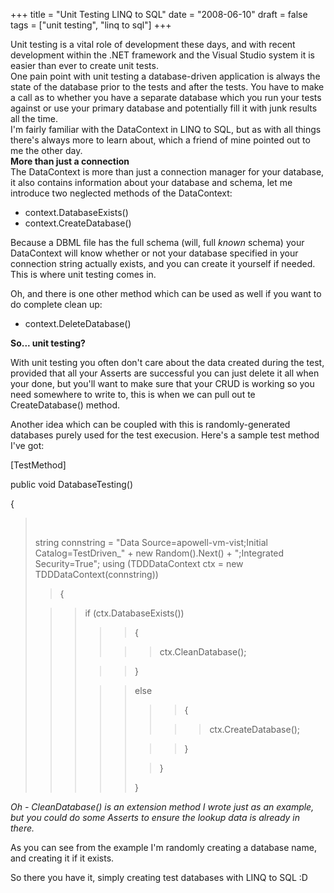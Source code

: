 +++
title = "Unit Testing LINQ to SQL"
date = "2008-06-10"
draft = false
tags = ["unit testing", "linq to sql"]
+++

<div>
Unit testing is a vital role of development these days, and with recent development within the .NET framework and the Visual Studio system it is easier than ever to create unit tests. 
</div>
<div>
</div>
<div>
One pain point with unit testing a database-driven application is always the state of the database prior to the tests and after the tests. You have to make a call as to whether you have a separate database which you run your tests against or use your primary database and potentially fill it with junk results all the time. 
</div>
<div>
</div>
<div>
I'm fairly familiar with the DataContext in LINQ to SQL, but as with all things there's always more to learn about, which a friend of mine pointed out to me the other day. 
</div>
<div>
</div>
<div>
</div>
<div>
<strong>More than just a connection</strong> 
</div>
<div>
The DataContext is more than just a connection manager for your database, it also contains information about your database and schema, let me introduce two neglected methods of the DataContext: 
</div>
<div>
</div>
<ul>
	<li>context.DatabaseExists() </li>
	<li>context.CreateDatabase()</li>
</ul>
<p>
Because a DBML file has the full schema (will, full <em>known</em> schema) your DataContext will know whether or not your database specified in your connection string actually exists, and you can create it yourself if needed. <br>
This is where unit testing comes in. 
</p>
<p>
Oh, and there is one other method which can be used as well if you want to do complete clean up: 
</p>
<ul>
	<li>context.DeleteDatabase()</li>
</ul>
<p>
<strong>So... unit testing?</strong> 
</p>
<p>
With unit testing you often don't care about the data created during the test, provided that all your Asserts are successful you can just delete it all when your done, but you'll want to make sure that your CRUD is working so you need somewhere to write to, this is when we can pull out te CreateDatabase() method. 
</p>
Another idea which can be coupled with this is randomly-generated databases purely used for the test execusion. Here's a sample test method I've got: 
<p>
[TestMethod] 
</p>
public void DatabaseTesting() 
<p>
{ 
</p>
<blockquote>
	<p>
	&nbsp;
	</p>
	string connstring = "Data Source=apowell-vm-vist;Initial Catalog=TestDriven_" + new Random().Next() + ";Integrated Security=True"; using (TDDDataContext ctx = new TDDDataContext(connstring)) 
	<blockquote>
		<p>
		{ 
		</p>
	</blockquote>
	<blockquote>
		<blockquote>
			if (ctx.DatabaseExists()) 
			<blockquote>
				<blockquote>
					<p>
					{ 
					</p>
				</blockquote>
				<blockquote>
					<blockquote>
						<p>
						ctx.CleanDatabase(); 
						</p>
					</blockquote>
				</blockquote>
			</blockquote>
			<blockquote>
				<blockquote>
					<p>
					} 
					</p>
				</blockquote>
			</blockquote>
			<blockquote>
				<blockquote>
					else 
					<blockquote>
						<blockquote>
							<p>
							{ 
							</p>
						</blockquote>
						<blockquote>
							<blockquote>
								<p>
								ctx.CreateDatabase(); 
								</p>
							</blockquote>
						</blockquote>
					</blockquote>
					<blockquote>
						<blockquote>
							<p>
							} 
							</p>
						</blockquote>
					</blockquote>
					<blockquote>
						<p>
						} 
						</p>
					</blockquote>
					<p dir="ltr">
					} 
					</p>
				</blockquote>
			</blockquote>
		</blockquote>
	</blockquote>
</blockquote>
<p dir="ltr">
<em>Oh - CleanDatabase() is an extension method&nbsp;I wrote just as an example, but you could do some Asserts to ensure the lookup data is already in there.</em> 
</p>
<p dir="ltr">
As you can see from the example I'm randomly creating a database name, and creating it if it exists. 
</p>
<p dir="ltr">
So there you have it, simply creating test databases with LINQ to SQL :D 
</p>